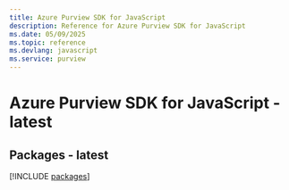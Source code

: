 ```yaml
---
title: Azure Purview SDK for JavaScript
description: Reference for Azure Purview SDK for JavaScript
ms.date: 05/09/2025
ms.topic: reference
ms.devlang: javascript
ms.service: purview
---
```

# Azure Purview SDK for JavaScript - latest
## Packages - latest
[!INCLUDE [packages](purview-index.md)]